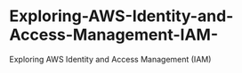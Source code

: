 # Exploring-AWS-Identity-and-Access-Management-IAM-
Exploring AWS Identity and Access Management (IAM)
